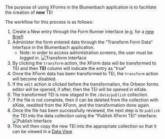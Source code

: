 The purpose of using XForms in the Blumenbach application is to facilitate the creation of **new** TEI

The workflow for this process is as follows:

1. Create a New entry through the Form Runner interface (e.g. for a [new Brief](/apps/blumenbach/redirect-orbeon.xml?page=blumenbach/brief/new))
1. Administer the form entered data through the "Transform Form Data" Interface in the Blumenbach application.
    * Note: in order to access administration screens, the user must be logged in.
![Transform Interface](/apps/blumenbach/resources/images/docs/transform-screen.png)
1. By clicking the `transform` action, the XForm data will be transformed to TEI and then **TEI** column will indicate the entry as "true"
1. Once the XForm data has been transformed to TEI, the `transform` action will become disabled.  
1. If the `edit` action is clicked before the transformation, the Orbeon forms editor will be opened, if after, then the TEI will be opened in eXide.
1. The transformed TEI is now _staged_ in the `/data/publish` collection.  
1. If the file is not complete, then it can be deleted from the collection with eXide, reedited from the XForm, and the transformation done again.  
1. Once the file has been successfully reviewed, the next step is to `publish` the TEI into the data collection using the "Publish XForm TEI" interface:
 ![Publish Interface](/apps/blumenbach/resources/images/docs/publish-screen.png)
1. This will then copy the new TEI into the appropriate collection so that it can be viewed in a [Data View](../xquery/views)


